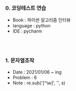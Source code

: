 ### 0. 코딩테스트 연습
- Book      : 파이썬 알고리즘 인터뷰
- language  : python
- IDE       : pycharm

<br><br>

### 1. 문자열조작
- Date    : 2021/01/06 ~ ing
- Problem : 6
- Note    : re.sub('[^\w]', '', s)





